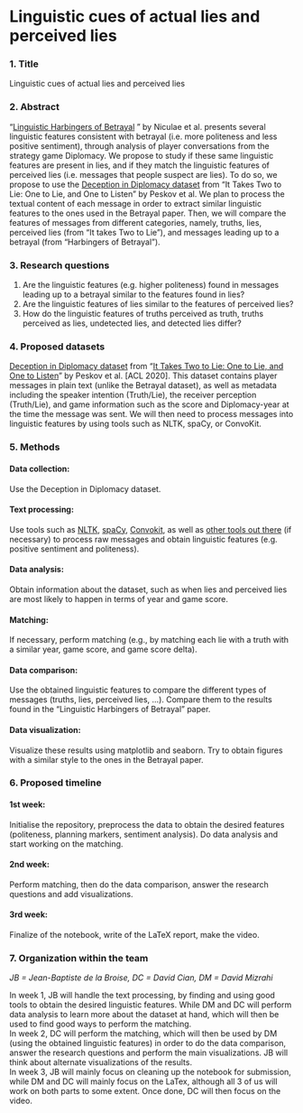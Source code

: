 # Linguistic cues of actual lies and perceived lies
 
 ### 1. Title
Linguistic cues of actual lies and perceived lies

### 2. Abstract
“[Linguistic Harbingers of Betrayal](http://vene.ro/betrayal/) ” by Niculae et al. presents several linguistic features consistent with betrayal (i.e. more politeness and less positive sentiment), through analysis of player conversations from the strategy game Diplomacy. We propose to study if these same linguistic features are present in lies, and if they match the linguistic features of perceived lies (i.e. messages that people suspect are lies). To do so, we propose to use the [Deception in Diplomacy dataset](https://sites.google.com/view/qanta/projects/diplomacy) from “It Takes Two to Lie: One to Lie, and One to Listen” by Peskov et al. We plan to process the textual content of each message in order to extract similar linguistic features to the ones used in the Betrayal paper. Then, we will compare the features of messages from different categories, namely, truths, lies, perceived lies (from “It takes Two to Lie”), and messages leading up to a betrayal (from “Harbingers of Betrayal”).
### 3. Research questions
1. Are the linguistic features (e.g. higher politeness) found in messages leading up to a betrayal similar to the features found in lies?
2. Are the linguistic features of lies similar to the features of perceived lies? 
3. How do the linguistic features of truths perceived as truth, truths perceived as lies, undetected lies, and detected lies differ?
### 4. Proposed datasets
[Deception in Diplomacy dataset](https://sites.google.com/view/qanta/projects/diplomacy) from “[It Takes Two to Lie: One to Lie, and One to Listen](http://users.umiacs.umd.edu/~jbg/docs/2020_acl_diplomacy.pdf)” by Peskov et al. \[ACL 2020\]. This dataset contains player messages in plain text (unlike the Betrayal dataset), as well as metadata including the speaker intention (Truth/Lie), the receiver perception (Truth/Lie), and game information such as the score and Diplomacy-year at the time the message was sent. We will then need to process messages into linguistic features by using tools such as NLTK, spaCy, or ConvoKit.
### 5. Methods
#### Data collection: 
Use the Deception in Diplomacy dataset.
#### Text processing:
 Use tools such as [NLTK](https://www.nltk.org/), [spaCy](https://spacy.io/), [Convokit](https://convokit.cornell.edu), as well as [other tools out there](https://github.com/xiamx/awesome-sentiment-analysis) (if necessary) to process raw messages and obtain linguistic features (e.g. positive sentiment and politeness).
#### Data analysis:
 Obtain information about the dataset, such as when lies and perceived lies are most likely to happen in terms of year and game score.
#### Matching:
If necessary, perform matching (e.g., by matching each lie with a truth with a similar year, game score, and game score delta).
#### Data comparison:
Use the obtained linguistic features to compare the different types of messages (truths, lies, perceived lies, …). Compare them to the results found in the “Linguistic Harbingers of Betrayal” paper.
#### Data visualization:
Visualize these results using matplotlib and seaborn. Try to obtain figures with a similar style to the ones in the Betrayal paper.

### 6. Proposed timeline
#### 1st week: 
Initialise the repository, preprocess the data to obtain the desired features (politeness, planning markers, sentiment analysis). Do data analysis and start working on the matching.
#### 2nd week: 
Perform matching, then do the data comparison, answer the research questions and add visualizations.
#### 3rd week: 
Finalize of the notebook, write of the LaTeX report, make the video.

### 7. Organization within the team
*JB = Jean-Baptiste de la Broise, DC = David Cian, DM = David Mizrahi*  


In week 1, JB will handle the text processing, by finding and using good tools to obtain the desired linguistic features. While DM and DC will perform data analysis to learn more about the dataset at hand, which will then be used to find good ways to perform the matching.  
In week 2, DC will perform the matching, which will then be used by DM (using the obtained linguistic features) in order to do the data comparison, answer the research questions and perform the main visualizations. JB will think about alternate visualizations of the results.  
In week 3, JB will mainly focus on cleaning up the notebook for submission, while DM and DC will mainly focus on the LaTex, although all 3 of us will work on both parts to some extent. Once done, DC will then focus on the video.
